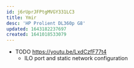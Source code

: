 ```yaml
---
id: j6rUprJFPtgMVGY331LC3
title: Ymir
desc: 'HP Prolient DL360p G8'
updated: 1643182237697
created: 1641018533079
---
```


- TODO <https://youtu.be/LxdCzfF77t4>
    - ILO port and static network configuration
